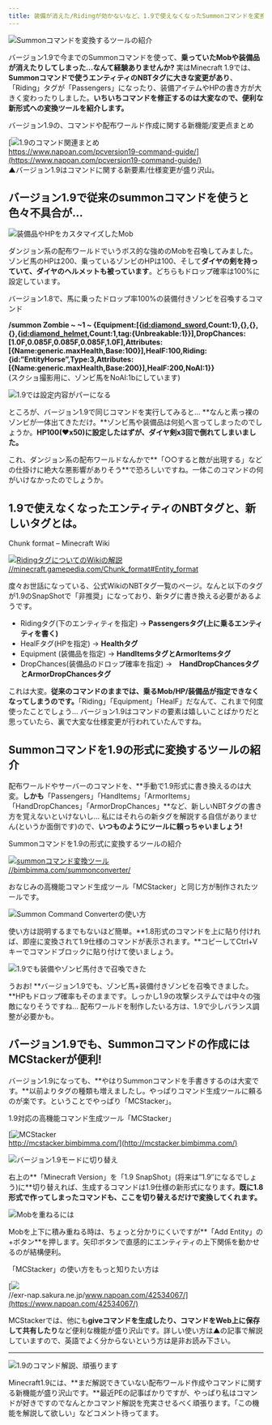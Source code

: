 ```yaml
---
title: 装備が消えた/Ridingが効かないなど、1.9で使えなくなったSummonコマンドを変換するツールの紹介
---
```


![Summonコマンドを変換するツールの紹介](https://cdn-ak.f.st-hatena.com/images/fotolife/s/sasigume/20210208/20210208095729.png)

バージョン1.9で今までのSummonコマンドを使って、**乗っていたMobや装備品が消えたりしてしまった…なんて経験ありませんか?** 実はMinecraft 1.9では、**Summonコマンドで使うエンティティのNBTタグに大きな変更があり**、「Riding」タグが「Passengers」になったり、装備アイテムやHPの書き方が大きく変わったりしました。**いちいちコマンドを修正するのは大変なので、便利な新形式への変換ツールを紹介します。**

バージョン1.9の、コマンドや配布ワールド作成に関する新機能/変更点まとめ

[![1.9のコマンド関連まとめ](https://cdn-ak.f.st-hatena.com/images/fotolife/s/sasigume/20210208/20210208122409.png)  
https://www.napoan.com/pcversion19-command-guide/](https://www.napoan.com/pcversion19-command-guide/)  
▲バージョン1.9はコマンドに関する新要素/仕様変更が盛り沢山。

## バージョン1.9で従来のsummonコマンドを使うと色々不具合が…

![装備品やHPをカスタマイズしたMob](https://cdn-ak.f.st-hatena.com/images/fotolife/s/sasigume/20210208/20210208095620.png)

ダンジョン系の配布ワールドでいうボス的な強めのMobを召喚してみました。ゾンビ馬のHPは200、乗っているゾンビのHPは100、そして**ダイヤの剣を持っていて、ダイヤのヘルメットも被っています**。どちらもドロップ確率は100%に設定しています。

バージョン1.8で、馬に乗ったドロップ率100%の装備付きゾンビを召喚するコマンド

**/summon Zombie ~ ~1 ~ {Equipment:\[{[id:diamond\_sword](http://blog.hatena.ne.jp/diamond_sword/),Count:1},{},{},{},{[id:diamond\_helmet](http://blog.hatena.ne.jp/diamond_helmet/),Count:1,tag:{Unbreakable:1}}\],DropChances:\[1.0F,0.085F,0.085F,0.085F,1.0F\],Attributes:\[{Name:generic.maxHealth,Base:100}\],HealF:100,Riding:{id:”EntityHorse”,Type:3,Attributes:\[{Name:generic.maxHealth,Base:200}\],HealF:200,NoAI:1}}**  
(スクショ撮影用に、ゾンビ馬をNoAI:1bにしています)

![1.9では設定内容がパーになる](https://cdn-ak.f.st-hatena.com/images/fotolife/s/sasigume/20210208/20210208095933.png)

ところが、バージョン1.9で同じコマンドを実行してみると… **なんと素っ裸のゾンビが一体出てきただけ。**ゾンビ馬や装備品は何処へ言ってしまったのでしょうか。**HP100(♥x50)に設定したはずが、ダイヤ剣x3回で倒れてしまいました。**

これ、ダンジョン系の配布ワールドなんかで**「○○すると敵が出現する」などの仕掛けに絶大な悪影響がありそう**で恐ろしいですね。一体このコマンドの何がいけなかったのでしょうか。

## 1.9で使えなくなったエンティティのNBTタグと、新しいタグとは。

Chunk format – Minecraft Wiki

[![RidingタグについてのWikiの解説](https://cdn-ak.f.st-hatena.com/images/fotolife/s/sasigume/20210208/20210208111635.jpg)  
//minecraft.gamepedia.com/Chunk\_format#Entity\_format](http://minecraft.gamepedia.com/Chunk_format#Entity_format)

度々お世話になっている、公式WikiのNBTタグ一覧のページ。なんと以下のタグが1.9のSnapShotで「非推奨」になっており、新タグに書き換える必要があるようです。

*   Ridingタグ(下のエンティティを指定) → **Passengersタグ(上に乗るエンティティを書く)**
*   HealFタグ(HPを指定) → **Healthタグ**
*   Equipment (装備品を指定) → **HandItemsタグとArmorItemsタグ**
*   DropChances(装備品のドロップ確率を指定) →　**HandDropChancesタグとArmorDropChancesタグ**

これは大変。**従来のコマンドのままでは、乗るMob/HP/装備品が指定できなくなってしまうのです。**「Riding」「Equipment」「HealF」だなんて、これまで何度使ったことでしょう… バージョン1.9はコマンドの要素は嬉しいことばかりだと思っていたら、裏で大変な仕様変更が行われていたんですね。

## Summonコマンドを1.9の形式に変換するツールの紹介

配布ワールドやサーバーのコマンドを、**手動で1.9形式に書き換えるのは大変。**しかも**「Passengers」「HandItems」「ArmorItems」「HandDropChances」「ArmorDropChances」**など、新しいNBTタグの書き方を覚えないといけないし… 私にはそれらの新タグを解説する自信がありません(というか面倒です)ので、**いつものようにツールに頼っちゃいましょう!**

Summonコマンドを1.9の形式に変換するツールの紹介

[![summonコマンド変換ツール](https://cdn-ak.f.st-hatena.com/images/fotolife/s/sasigume/20210208/20210208100300.jpg)  
//bimbimma.com/summonconverter/](http://bimbimma.com/summonconverter/)

おなじみの高機能コマンド生成ツール「MCStacker」と同じ方が制作されたツールです。

![Summon Command Converterの使い方](https://cdn-ak.f.st-hatena.com/images/fotolife/s/sasigume/20210208/20210208100437.jpg)

使い方は説明するまでもないほど簡単。**1.8形式のコマンドを上に貼り付ければ、即座に変換されて1.9仕様のコマンドが表示されます。**コピーしてCtrl+Vキーでコマンドブロックに貼り付けて使いましょう。

![1.9でも装備やゾンビ馬付きで召喚できた](https://cdn-ak.f.st-hatena.com/images/fotolife/s/sasigume/20210208/20210208100429.png)

うおお! **バージョン1.9でも、ゾンビ馬+装備付きゾンビを召喚できました。**HPもドロップ確率もそのままです。しっかし1.9の攻撃システムでは中々の強敵になりそうですね… 配布ワールドを制作したいる方は、1.9で少しバランス調整が必要かも。

## バージョン1.9でも、Summonコマンドの作成にはMCStackerが便利!

バージョン1.9になっても、**やはりSummonコマンドを手書きするのは大変です。**以前よりタグの種類も増えましたし。やっぱりコマンド生成ツールに頼るのが楽です。ということでやっぱり「MCStacker」。

1.9対応の高機能コマンド生成ツール「MCStacker」

[![MCStacker](https://cdn-ak.f.st-hatena.com/images/fotolife/s/sasigume/20210208/20210208100303.jpg)  
http://mcstacker.bimbimma.com/](http://mcstacker.bimbimma.com/)

![バージョン1.9モードに切り替え](https://cdn-ak.f.st-hatena.com/images/fotolife/s/sasigume/20210208/20210208090804.jpg)

右上の**「Minecraft Version」を「1.9 SnapShot」(将来は”1.9″になるでしょう)に**切り替えれば、生成するコマンドは1.9仕様の新形式になります。**既に1.8形式で作ってしまったコマンドも、ここを切り替えるだけで変換してくれます。**

![Mobを重ねるには](https://cdn-ak.f.st-hatena.com/images/fotolife/s/sasigume/20210208/20210208111638.jpg)

Mobを上下に積み重ねる時は、ちょっと分かりにくいですが**「Add Entity」の+ボタン**を押します。矢印ボタンで直感的にエンティティの上下関係を動かせるのが結構便利。

「MCStacker」の使い方をもっと知りたい方は

[![](https://cdn-ak.f.st-hatena.com/images/fotolife/s/sasigume/20210208/20210208135321.png)  
//exr-nap.sakura.ne.jp/www.napoan.com/42534067/](https://www.napoan.com/42534067/)

MCStackerでは、他にも**giveコマンドを生成したり、コマンドをWeb上に保存して共有したり**など便利な機能が盛り沢山です。詳しい使い方は▲の記事で解説していますので、英語でよく分からないという方は是非お読み下さい。

---

![1.9のコマンド解説、頑張ります](https://cdn-ak.f.st-hatena.com/images/fotolife/s/sasigume/20210208/20210208095641.png)

Minecraft1.9には、**まだ解説できていない配布ワールド作成やコマンドに関する新機能が盛り沢山です。**最近PEの記事ばかりですが、やっぱり私はコマンドが好きですのでなんとかコマンド解説を充実させるべく頑張ります。「この機能を解説して欲しい」などコメント待ってます。
